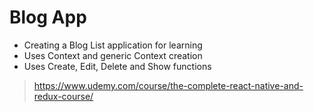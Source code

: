 # Blog App

- Creating a Blog List application for learning
- Uses Context and generic Context creation
- Uses Create, Edit, Delete and Show functions

> https://www.udemy.com/course/the-complete-react-native-and-redux-course/

